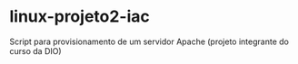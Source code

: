 # linux-projeto2-iac
Script para provisionamento de um servidor Apache (projeto integrante do curso da DIO)
